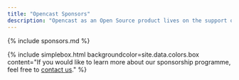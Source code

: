 ```yaml
---
title: "Opencast Sponsors"
description: "Opencast as an Open Source product lives on the support of its community. We’re grateful to every committer, contributor and community member providing feedback. And to our sponsors!"
---
```

{% include sponsors.md %}

{% include simplebox.html backgroundcolor=site.data.colors.box 
content="If you would like to learn more about our sponsorship programme, feel free to [contact us](https://wolfvision.com/vsolution/index.php/de)." %}
